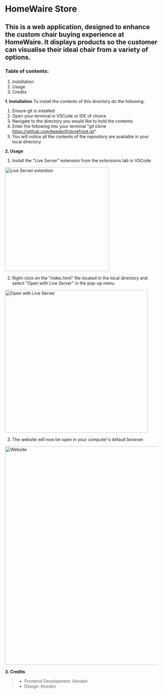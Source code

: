 # HomeWaire Store

## This is a web application, designed to enhance the custom chair buying experience at HomeWaire. It displays products so the customer can visualise their ideal chair from a variety of options.

### Table of contents:
1. Installation
2. Usage
3. Credits

**1. Installation**
To install the contents of this directory do the following:
1. Ensure git is installed
2. Open your terminal in VSCode or IDE of choice
3. Navigate to the directory you would like to hold the contents
4. Enter the following into your terminal "git clone https://github.com/keedenf/storefront.git"
5. You will notice all the contents of the repository are available in your local directory

**2. Usage**
1. Install the "Live Server" extension from the extensions tab in VSCode
<img width="342" alt="Live Server extention" src="https://github.com/user-attachments/assets/832f64c4-9fd1-44af-9bcc-74243c0efd61">

2. Right-click on the "index.html" file located in the local directory and select "Open with Live Server" in the pop-up menu
<img width="470" alt="Open with Live Server" src="https://github.com/user-attachments/assets/f6b5cab4-873d-45a6-8714-609bbd46d85c">

3. The website will now be open in your computer's default browser
<img width="720" alt="Website" src="https://github.com/user-attachments/assets/b7dbbe38-7208-45ef-862f-0d148eed619d">


**3. Credits**
> * Frontend Development: _Keeden_
> * Design: _Keeden_
